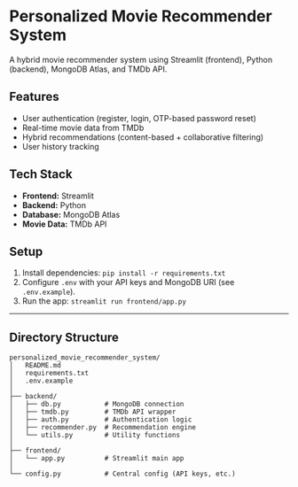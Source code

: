 # Personalized Movie Recommender System

A hybrid movie recommender system using Streamlit (frontend), Python (backend), MongoDB Atlas, and TMDb API.

## Features
- User authentication (register, login, OTP-based password reset)
- Real-time movie data from TMDb
- Hybrid recommendations (content-based + collaborative filtering)
- User history tracking

## Tech Stack
- **Frontend:** Streamlit
- **Backend:** Python
- **Database:** MongoDB Atlas
- **Movie Data:** TMDb API

## Setup
1. Install dependencies: `pip install -r requirements.txt`
2. Configure `.env` with your API keys and MongoDB URI (see `.env.example`).
3. Run the app: `streamlit run frontend/app.py`

---

## Directory Structure
```
personalized_movie_recommender_system/
│   README.md
│   requirements.txt
│   .env.example
│
├── backend/
│   ├── db.py           # MongoDB connection
│   ├── tmdb.py         # TMDb API wrapper
│   ├── auth.py         # Authentication logic
│   ├── recommender.py  # Recommendation engine
│   └── utils.py        # Utility functions
│
├── frontend/
│   └── app.py          # Streamlit main app
│
└── config.py           # Central config (API keys, etc.)
```
